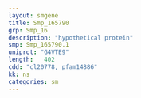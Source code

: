 ```yaml
---
layout: smgene
title: Smp_165790
grp: Smp_16
description: "hypothetical protein"
smp: Smp_165790.1
uniprot: "G4VTE9"
length:   402
cdd: "cl20778, pfam14886"
kk: ns
categories: sm
---
```

